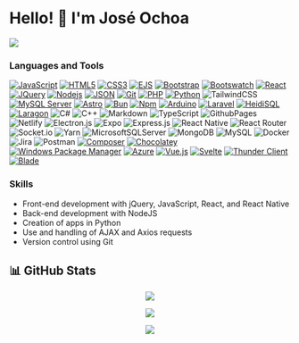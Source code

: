# Hello! 👋 I'm José Ochoa
[![](https://visitcount.itsvg.in/api?id=Guada8a&label=Profile%20Views&color=8&icon=5&pretty=true)](https://visitcount.itsvg.in)

### Languages and Tools
[![JavaScript](https://img.shields.io/badge/-JavaScript-black?style=flat&logo=javascript&link=https://github.com/Guada8a)](https://github.com/Guada8a)
[![HTML5](https://img.shields.io/badge/-HTML5-E34F26?style=flat&logo=html5&logoColor=white&link=https://github.com/Guada8a)](https://github.com/Guada8a)
[![CSS3](https://img.shields.io/badge/-CSS3-1572B6?style=flat&logo=css3&link=https://github.com/Guada8a)](https://github.com/Guada8a)
[![EJS](https://img.shields.io/badge/EJS-E34F24?style=flat&logo=ejs&logoColor=white&link=https://ejs.co/)](https://ejs.co/)
[![Bootstrap](https://img.shields.io/badge/-Bootstrap-563D7C?style=flat&logo=bootstrap&link=https://github.com/Guada8a)](https://github.com/Guada8a)
[![Bootswatch](https://img.shields.io/badge/Bootswatch-563D7C?style=flat&logo=bootstrap&logoColor=white&link=https://bootswatch.com/)](https://bootswatch.com/)
[![React](https://img.shields.io/badge/-React-white?style=flat&logo=react&link=https://github.com/Guada8a)](https://github.com/Guada8a)
[![JQuery](https://img.shields.io/badge/-JQuery-blue?style=flat&logo=jquery&link=https://github.com/Guada8a)](https://github.com/Guada8a)
[![Nodejs](https://img.shields.io/badge/-Nodejs-green?style=flat&logo=Node.js&link=https://github.com/Guada8a)](https://github.com/Guada8a)
[![JSON](https://img.shields.io/badge/-json-02569B?style=flat&logo=json&link=https://github.com/Guada8a)](https://github.com/Guada8a)
[![Git](https://img.shields.io/badge/-Git-black?style=flat&logo=git&link=https://github.com/Guada8a)](https://github.com/Guada8a)
[![PHP](https://img.shields.io/badge/-PHP-purple?style=flat&logo=php&link=https://github.com/Guada8a)](https://github.com/Guada8a)
[![Python](https://img.shields.io/badge/-Python-yellow?style=flat&logo=python&link=https://github.com/Guada8a)](https://github.com/Guada8a)
![TailwindCSS](https://img.shields.io/badge/tailwindcss-%2338B2AC.svg?style=flat&logo=tailwind-css&logoColor=white)
[![MySQL Server](https://img.shields.io/badge/-MySQL_Server-blue?style=flat&logo=mysql&link=https://www.mysql.com/)](https://www.mysql.com/)
[![Astro](https://img.shields.io/badge/-Astro-0A1015?style=flat&logo=astro&link=https://astro.build/)](https://astro.build/)
[![Bun](https://img.shields.io/badge/-Bun-222222?style=flat&logo=bun&link=https://bun.js.org/)](https://bun.js.org/)
[![Npm](https://img.shields.io/badge/-Npm-CB3837?style=flat&logo=npm&link=https://www.npmjs.com/)](https://www.npmjs.com/)
[![Arduino](https://img.shields.io/badge/-Arduino-00979D?style=flat&logo=arduino&link=https://www.arduino.cc/)](https://www.arduino.cc/)
[![Laravel](https://img.shields.io/badge/-Laravel-FFFFFF?style=flat&logo=laravel&link=https://laravel.com/)](https://laravel.com/)
[![HeidiSQL](https://img.shields.io/badge/HeidiSQL-F0806C?style=flat&logo=heidisql&logoColor=white&link=https://www.heidisql.com/)](https://www.heidisql.com/)
[![Laragon](https://img.shields.io/badge/-Laragon-FF5722?style=flat&logo=laragon&link=https://laragon.org/)](https://laragon.org/)
![C#](https://img.shields.io/badge/C%23-%23239120.svg?style=flat&logo=csharp&logoColor=white)
![C++](https://img.shields.io/badge/C++-%2300599C.svg?style=flat&logo=c%2B%2B&logoColor=white)
![Markdown](https://img.shields.io/badge/Markdown-%23000000.svg?style=flat&logo=markdown&logoColor=white)
![TypeScript](https://img.shields.io/badge/Typescript-%23007ACC.svg?style=flat&logo=typescript&logoColor=white)
![GithubPages](https://img.shields.io/badge/Github-121013?style=flat&logo=github&logoColor=white)
![Netlify](https://img.shields.io/badge/netlify-%23000000.svg?style=flat&logo=netlify&logoColor=#00C7B7)
![Electron.js](https://img.shields.io/badge/Electron-191970?style=flat&logo=Electron&logoColor=white)
![Expo](https://img.shields.io/badge/Expo-1C1E24?style=flat&logo=expo&logoColor=#D04A37)
![Express.js](https://img.shields.io/badge/Express.js-%23404d59.svg?style=flat&logo=express&logoColor=%2361DAFB)
![React Native](https://img.shields.io/badge/React_Native-%2320232a.svg?style=flat&logo=react&logoColor=%2361DAFB)
![React Router](https://img.shields.io/badge/React_Router-CA4245?style=flat&logo=react-router&logoColor=white)
![Socket.io](https://img.shields.io/badge/Socket.io-black?style=flat&logo=socket.io&badgeColor=010101)
![Yarn](https://img.shields.io/badge/yarn-%232C8EBB.svg?style=flat&logo=yarn&logoColor=white)
![MicrosoftSQLServer](https://img.shields.io/badge/Microsoft%20SQL%20Server-CC2927?style=flat&logo=microsoft%20sql%20server&logoColor=white) 
![MongoDB](https://img.shields.io/badge/MongoDB-%234ea94b.svg?style=flat&logo=mongodb&logoColor=white)
![MySQL](https://img.shields.io/badge/mysql-%2300000f.svg?style=flat&logo=mysql&logoColor=white)
![Docker](https://img.shields.io/badge/docker-%230db7ed.svg?style=flat&logo=docker&logoColor=white)
![Jira](https://img.shields.io/badge/jira-%230A0FFF.svg?style=flat&logo=jira&logoColor=white)
![Postman](https://img.shields.io/badge/Postman-FF6C37?style=flat&logo=postman&logoColor=white)
[![Composer](https://img.shields.io/badge/Composer-885630?style=flat&logo=composer&logoColor=white&link=https://getcomposer.org/)](https://getcomposer.org/)
[![Chocolatey](https://img.shields.io/badge/Chocolatey-80B5E3?style=flat&logo=chocolatey&logoColor=white&link=https://chocolatey.org/)](https://chocolatey.org/)
[![Windows Package Manager](https://img.shields.io/badge/Windows_Package_Manager-5391FE?style=flat&logo=microsoft&logoColor=white&link=https://docs.microsoft.com/en-us/windows/package-manager/)](https://docs.microsoft.com/en-us/windows/package-manager/)
[![Azure](https://img.shields.io/badge/Microsoft_Azure-0089D6?style=flat&logo=microsoft-azure&logoColor=white&link=https://azure.microsoft.com/)](https://azure.microsoft.com/)
[![Vue.js](https://img.shields.io/badge/Vue.js-4FC08D?style=flat&logo=vue.js&logoColor=white&link=https://vuejs.org/)](https://vuejs.org/)
[![Svelte](https://img.shields.io/badge/Svelte-FF3E00?style=flat&logo=svelte&logoColor=white&link=https://svelte.dev/)](https://svelte.dev/)
[![Thunder Client](https://img.shields.io/badge/Thunder_Client-555555?style=flat&link=https://www.thunderclient.io/)](https://www.thunderclient.io/)
[![Blade](https://img.shields.io/badge/Blade-red?style=flat&logo=laravel&logoColor=white&link=https://laravel.com/docs/blade)](https://laravel.com/docs/blade)

### Skills

- Front-end development with jQuery, JavaScript, React, and React Native
- Back-end development with NodeJS
- Creation of apps in Python
- Use and handling of AJAX and Axios requests
- Version control using Git

## 📊 GitHub Stats

<div align="center">

  ![](https://github-readme-streak-stats.herokuapp.com/?user=guada8a&theme=midnight-purple&hide_border=false)

  ![](https://github-readme-stats.vercel.app/api/top-langs/?username=guada8a&theme=midnight-purple&layout=compact&langs_count=10)

  ![](https://github-readme-stats.vercel.app/api?username=guada8a&theme=midnight-purple&show_icons=true)

</div>

